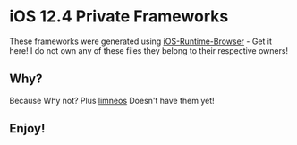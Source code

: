 # iOS 12.4 Private Frameworks
These frameworks were generated using 
[iOS-Runtime-Browser](https://github.com/nst/RuntimeBrowser/tree/master/iOS) - Get it here!
I do not own any of these files they belong to their respective owners!

## Why?
Because Why not? Plus [limneos](http://developer.limneos.net/) Doesn't have them yet!

## Enjoy!

